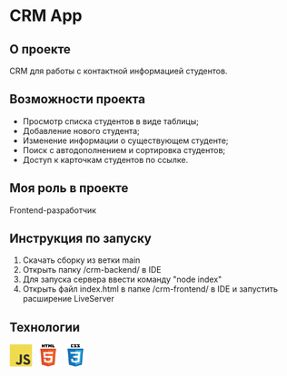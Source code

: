 # CRM App
## О проекте
CRM для работы с контактной информацией студентов.

## Возможности проекта
- Просмотр списка студентов в виде таблицы;
- Добавление нового студента;
- Изменение информации о существующем студенте;
- Поиск с автодополнением и сортировка студентов;
- Доступ к карточкам студентов по ссылке.

## Моя роль в проекте
Frontend-разработчик

## Инструкция по запуску
1. Скачать сборку из ветки main
3. Открыть папку /crm-backend/ в IDE
4. Для запуска сервера ввести команду "node index"
5. Открыть файл index.html в папке /crm-frontend/ в IDE и запустить расширение LiveServer

## Технологии
<div>
  <img src="https://github.com/devicons/devicon/blob/master/icons/javascript/javascript-original.svg" title="JS" alt="JS" width="40" height="40"/>&nbsp;
  <img src="https://github.com/devicons/devicon/blob/master/icons/html5/html5-original-wordmark.svg" title="HTML" alt="HTML" width="40" height="40"/>&nbsp;
  <img src="https://github.com/devicons/devicon/blob/master/icons/css3/css3-original-wordmark.svg" title="CSS" alt="CSS" width="40" height="40"/>&nbsp;
</div>


